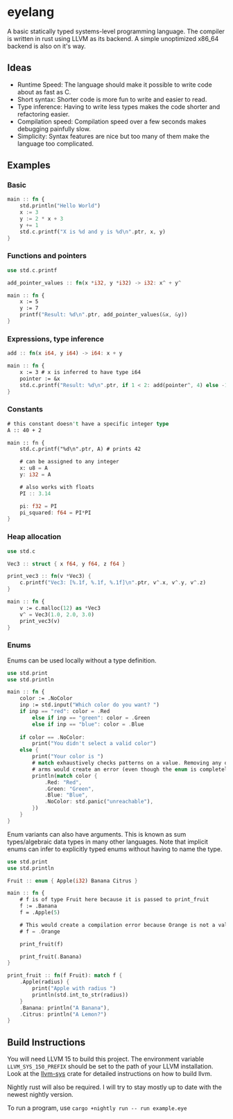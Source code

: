 # eyelang

A basic statically typed systems-level programming language.
The compiler is written in rust using LLVM as its backend.
A simple unoptimized x86_64 backend is also on it's way.

## Ideas
- Runtime Speed: The language should make it possible to write code about as fast as C.
- Short syntax: Shorter code is more fun to write and easier to read.
- Type inference: Having to write less types makes the code shorter and refactoring easier.
- Compilation speed: Compilation speed over a few seconds makes debugging painfully slow.
- Simplicity: Syntax features are nice but too many of them make the language too complicated.

## Examples

### Basic
```rust
main :: fn {
    std.println("Hello World")
    x := 3
    y := 2 * x + 3
    y += 1
    std.c.printf("X is %d and y is %d\n".ptr, x, y)
}
```

### Functions and pointers
```rust
use std.c.printf

add_pointer_values :: fn(x *i32, y *i32) -> i32: x^ + y^

main :: fn {
    x := 5
    y := 7
    printf("Result: %d\n".ptr, add_pointer_values(&x, &y))
}
```

### Expressions, type inference
```rust
add :: fn(x i64, y i64) -> i64: x + y

main :: fn {
    x := 3 # x is inferred to have type i64
    pointer := &x
    std.c.printf("Result: %d\n".ptr, if 1 < 2: add(pointer^, 4) else -1)
}
```
### Constants
```rust
# this constant doesn't have a specific integer type
A :: 40 + 2

main :: fn {
    std.c.printf("%d\n".ptr, A) # prints 42

    # can be assigned to any integer
    x: u8 = A
    y: i32 = A

    # also works with floats
    PI :: 3.14

    pi: f32 = PI
    pi_squared: f64 = PI*PI
}
```
### Heap allocation
```rust
use std.c

Vec3 :: struct { x f64, y f64, z f64 }

print_vec3 :: fn(v *Vec3) {
    c.printf("Vec3: [%.1f, %.1f, %.1f]\n".ptr, v^.x, v^.y, v^.z)
}

main :: fn {
    v := c.malloc(12) as *Vec3
    v^ = Vec3(1.0, 2.0, 3.0)
    print_vec3(v)
}
```

### Enums
Enums can be used locally without a type definition.
```rust
use std.print
use std.println

main :: fn {
    color := .NoColor
    inp := std.input("Which color do you want? ")
    if inp == "red": color = .Red
        else if inp == "green": color = .Green
        else if inp == "blue": color = .Blue
    
    if color == .NoColor:
        print("You didn't select a valid color")
    else {
        print("Your color is ")
        # match exhaustively checks patterns on a value. Removing any of the
        # arms would create an error (even though the enum is completely inferred!)
        println(match color {
            .Red: "Red",
            .Green: "Green",
            .Blue: "Blue",
            .NoColor: std.panic("unreachable"),
        })
    }
}
```
Enum variants can also have arguments. This is known as sum types/algebraic data types in many other languages.
Note that implicit enums can infer to explicitly typed enums without having to name the type.
```rust
use std.print
use std.println

Fruit :: enum { Apple(i32) Banana Citrus }

main :: fn {
    # f is of type Fruit here because it is passed to print_fruit
    f := .Banana
    f = .Apple(5)

    # This would create a compilation error because Orange is not a valid variant of Fruit
    # f = .Orange

    print_fruit(f)

    print_fruit(.Banana)
}

print_fruit :: fn(f Fruit): match f {
    .Apple(radius) {
        print("Apple with radius ")
        println(std.int_to_str(radius))
    }
    .Banana: println("A Banana"),
    .Citrus: println("A Lemon?")
}
```

## Build Instructions

You will need LLVM 15 to build this project. The environment variable `LLVM_SYS_150_PREFIX` should be set to the path of your LLVM installation. Look at the [llvm-sys](https://crates.io/crates/llvm-sys) crate
for detailed instructions on how to build llvm.

Nightly rust will also be required. I will try to stay mostly up to date with the newest nightly version.

To run a program, use `cargo +nightly run -- run example.eye`
